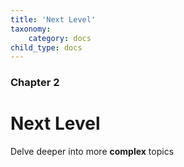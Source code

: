 ```yaml
---
title: 'Next Level'
taxonomy:
    category: docs
child_type: docs
---
```


### Chapter 2

# Next Level

Delve deeper into more **complex** topics
